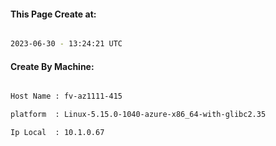 
   
#### This Page Create at:

```bash

2023-06-30 - 13:24:21 UTC

```

#### Create By Machine:

```bash

Host Name : fv-az1111-415

platform  : Linux-5.15.0-1040-azure-x86_64-with-glibc2.35

Ip Local  : 10.1.0.67

```

